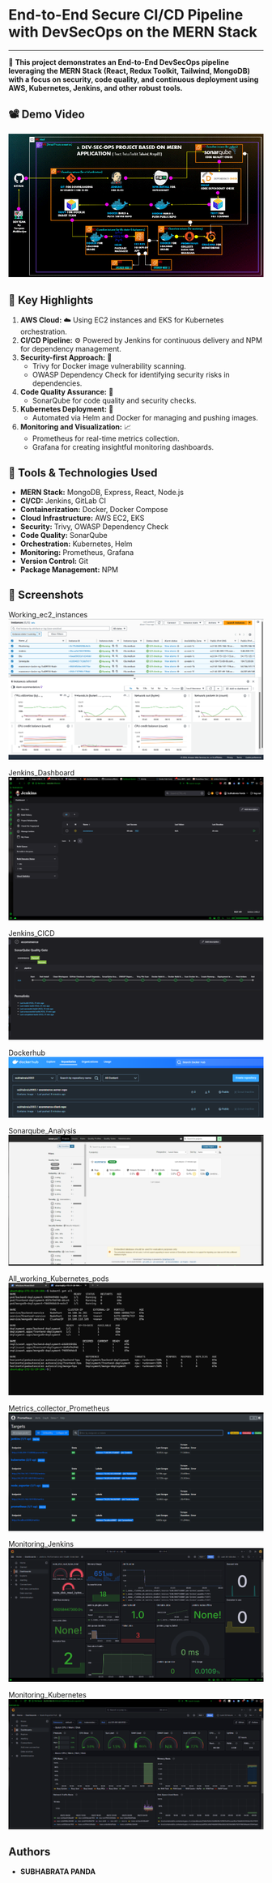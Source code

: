 # End-to-End Secure CI/CD Pipeline with DevSecOps on the MERN Stack
---

🚀 **This project demonstrates an End-to-End DevSecOps pipeline leveraging the MERN Stack (React, Redux Toolkit, Tailwind, MongoDB) with a focus on security, code quality, and continuous deployment using AWS, Kubernetes, Jenkins, and other robust tools.**

## 📽️ Demo Video
![Ecommerce-presentation](https://github.com/Subhabrata2468/Ecommerce-project-2/blob/master/Ecommerce-presentation.gif)

## 🌟 Key Highlights

1. **AWS Cloud:** ☁️ Using EC2 instances and EKS for Kubernetes orchestration.
2. **CI/CD Pipeline:** ⚙️ Powered by Jenkins for continuous delivery and NPM for dependency management.
3. **Security-first Approach:** 🔐
   - Trivy for Docker image vulnerability scanning.
   - OWASP Dependency Check for identifying security risks in dependencies.
4. **Code Quality Assurance:** 🧪
   - SonarQube for code quality and security checks.
5. **Kubernetes Deployment:** 🚢
   - Automated via Helm and Docker for managing and pushing images.
6. **Monitoring and Visualization:** 📈
   - Prometheus for real-time metrics collection.
   - Grafana for creating insightful monitoring dashboards.

## 🔧 Tools & Technologies Used

- **MERN Stack:** MongoDB, Express, React, Node.js
- **CI/CD:** Jenkins, GitLab CI
- **Containerization:** Docker, Docker Compose
- **Cloud Infrastructure:** AWS EC2, EKS
- **Security:** Trivy, OWASP Dependency Check
- **Code Quality:** SonarQube
- **Orchestration:** Kubernetes, Helm
- **Monitoring:** Prometheus, Grafana
- **Version Control:** Git
- **Package Management:** NPM

## 📸  Screenshots

Working_ec2_instances
![Working_ec2_instances](https://github.com/Subhabrata2468/Ecommerce-project-2/blob/master/Screenshots/Working_ec2_instaances.png)

Jenkins_Dashboard
![Jenkins_Dashboard](https://github.com/Subhabrata2468/Ecommerce-project-2/blob/master/Screenshots/Jenkins_Dashboard.png)

Jenkins_CICD
![Jenkins_CICD](https://github.com/Subhabrata2468/Ecommerce-project-2/blob/master/Screenshots/Jenkins%20_CICD.png)

Dockerhub
![Dockerhub](https://github.com/Subhabrata2468/Ecommerce-project-2/blob/master/Screenshots/Dockerhub.png)

Sonarqube_Analysis
![Sonarqube_Analysis](https://github.com/Subhabrata2468/Ecommerce-project-2/blob/master/Screenshots/Sonarqube_Analysis.png)

All_working_Kubernetes_pods
![All_working_Kubernetes_pods](https://github.com/Subhabrata2468/Ecommerce-project-2/blob/master/Screenshots/All_working_Kubernetes_pods.png)

Metrics_collector_Prometheus
![Metrics_collector_Prometheus](https://github.com/Subhabrata2468/Ecommerce-project-2/blob/master/Screenshots/Metrics_colllector_Grafana.png)

Monitoring_Jenkins
![Monitoring_Jenkins](https://github.com/Subhabrata2468/Ecommerce-project-2/blob/master/Screenshots/Monitoring_Jenkins.png)

Monitoring_Kubernetes
![Monitoring_Kubernetes](https://github.com/Subhabrata2468/Ecommerce-project-2/blob/master/Screenshots/Monitoring_Kubernetes.png)

## Authors

- **SUBHABRATA PANDA**
